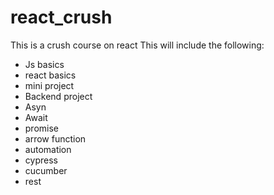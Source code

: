 # react_crush
This is a crush course on react
This will include the following:
- Js basics
- react basics
- mini project
- Backend project
- Asyn
- Await 
- promise 
- arrow function
- automation
- cypress
- cucumber
- rest
